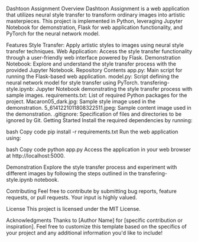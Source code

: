 Dashtoon Assignment
Overview
Dashtoon Assignment is a web application that utilizes neural style transfer to transform ordinary images into artistic masterpieces. This project is implemented in Python, leveraging Jupyter Notebook for demonstration, Flask for web application functionality, and PyTorch for the neural network model.

Features
Style Transfer: Apply artistic styles to images using neural style transfer techniques.
Web Application: Access the style transfer functionality through a user-friendly web interface powered by Flask.
Demonstration Notebook: Explore and understand the style transfer process with the provided Jupyter Notebook.
Repository Contents
app.py: Main script for running the Flask-based web application.
model.py: Script defining the neural network model for style transfer using PyTorch.
transfering-style.ipynb: Jupyter Notebook demonstrating the style transfer process with sample images.
requirements.txt: List of required Python packages for the project.
Macaron05_dark.jpg: Sample style image used in the demonstration.
5_6141221011808322511.jpeg: Sample content image used in the demonstration.
.gitignore: Specification of files and directories to be ignored by Git.
Getting Started
Install the required dependencies by running:

bash
Copy code
pip install -r requirements.txt
Run the web application using:

bash
Copy code
python app.py
Access the application in your web browser at http://localhost:5000.

Demonstration
Explore the style transfer process and experiment with different images by following the steps outlined in the transfering-style.ipynb notebook.

Contributing
Feel free to contribute by submitting bug reports, feature requests, or pull requests. Your input is highly valued.

License
This project is licensed under the MIT License.

Acknowledgments
Thanks to [Author Name] for [specific contribution or inspiration].
Feel free to customize this template based on the specifics of your project and any additional information you'd like to include!

